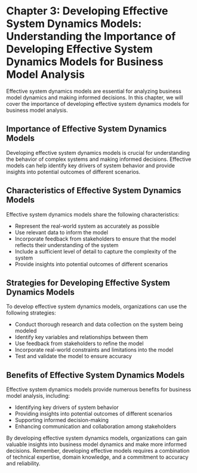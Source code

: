 Chapter 3: Developing Effective System Dynamics Models: Understanding the Importance of Developing Effective System Dynamics Models for Business Model Analysis
===============================================================================================================================================================

Effective system dynamics models are essential for analyzing business model dynamics and making informed decisions. In this chapter, we will cover the importance of developing effective system dynamics models for business model analysis.

Importance of Effective System Dynamics Models
----------------------------------------------

Developing effective system dynamics models is crucial for understanding the behavior of complex systems and making informed decisions. Effective models can help identify key drivers of system behavior and provide insights into potential outcomes of different scenarios.

Characteristics of Effective System Dynamics Models
---------------------------------------------------

Effective system dynamics models share the following characteristics:

* Represent the real-world system as accurately as possible
* Use relevant data to inform the model
* Incorporate feedback from stakeholders to ensure that the model reflects their understanding of the system
* Include a sufficient level of detail to capture the complexity of the system
* Provide insights into potential outcomes of different scenarios

Strategies for Developing Effective System Dynamics Models
----------------------------------------------------------

To develop effective system dynamics models, organizations can use the following strategies:

* Conduct thorough research and data collection on the system being modeled
* Identify key variables and relationships between them
* Use feedback from stakeholders to refine the model
* Incorporate real-world constraints and limitations into the model
* Test and validate the model to ensure accuracy

Benefits of Effective System Dynamics Models
--------------------------------------------

Effective system dynamics models provide numerous benefits for business model analysis, including:

* Identifying key drivers of system behavior
* Providing insights into potential outcomes of different scenarios
* Supporting informed decision-making
* Enhancing communication and collaboration among stakeholders

By developing effective system dynamics models, organizations can gain valuable insights into business model dynamics and make more informed decisions. Remember, developing effective models requires a combination of technical expertise, domain knowledge, and a commitment to accuracy and reliability.
